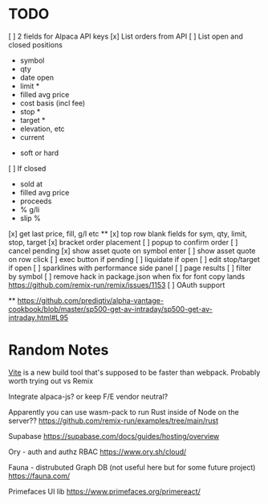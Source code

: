 
# TODO

[ ] 2 fields for Alpaca API keys
[x] List orders from API
[ ] List open and closed positions
   - symbol
   - qty
   - date open
   - limit *
   - filled avg price
   - cost basis (incl fee)
   - stop *
   - target *
   - elevation, etc
   - current

* soft or hard

[ ] If closed
   - sold at
   - filled avg price
   - proceeds
   - % g/li
   - slip %

[x] get last price, fill, g/l etc **
[x] top row blank fields for sym, qty, limit, stop, target
[x] bracket order placement
[ ] popup to confirm order
[ ] cancel pending
[x] show asset quote on symbol enter
[ ] show asset quote on row click
[ ] exec button if pending
[ ] liquidate if open
[ ] edit stop/target if open
[ ] sparklines with performance side panel
[ ] page results
[ ] filter by symbol
[ ] remove hack in package.json when fix for font copy lands https://github.com/remix-run/remix/issues/1153
[ ] OAuth support

** https://github.com/prediqtiv/alpha-vantage-cookbook/blob/master/sp500-get-av-intraday/sp500-get-av-intraday.html#L95

# Random Notes

[Vite](https://vitejs.dev/) is a new build tool that's supposed to be faster than webpack. Probably worth trying out vs Remix

Integrate alpaca-js? or keep F/E vendor neutral?

Apparently you can use wasm-pack to run Rust inside of Node on the server??
https://github.com/remix-run/examples/tree/main/rust

Supabase
https://supabase.com/docs/guides/hosting/overview

Ory - auth and authz RBAC
https://www.ory.sh/cloud/

Fauna - distrubuted Graph DB (not useful here but for some future project)
https://fauna.com/

Primefaces UI lib https://www.primefaces.org/primereact/


